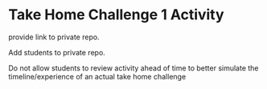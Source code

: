 # Take Home Challenge 1 Activity

provide link to private repo.

Add students to private repo.

Do not allow students to review activity ahead of time to better simulate the timeline/experience of an actual take home challenge
